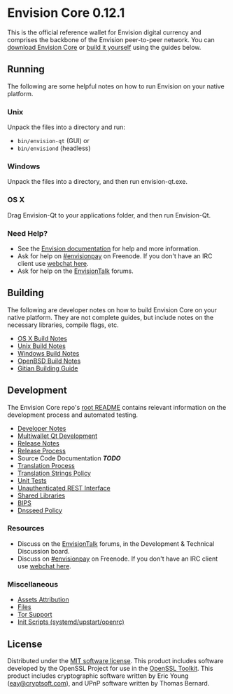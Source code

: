 Envision Core 0.12.1
=====================

This is the official reference wallet for Envision digital currency and comprises the backbone of the Envision peer-to-peer network. You can [download Envision Core](https://www.envision.org/downloads/) or [build it yourself](#building) using the guides below.

Running
---------------------
The following are some helpful notes on how to run Envision on your native platform.

### Unix

Unpack the files into a directory and run:

- `bin/envision-qt` (GUI) or
- `bin/envisiond` (headless)

### Windows

Unpack the files into a directory, and then run envision-qt.exe.

### OS X

Drag Envision-Qt to your applications folder, and then run Envision-Qt.

### Need Help?

* See the [Envision documentation](https://envisionpay.atlassian.net/wiki/display/DOC)
for help and more information.
* Ask for help on [#envisionpay](http://webchat.freenode.net?channels=envisionpay) on Freenode. If you don't have an IRC client use [webchat here](http://webchat.freenode.net?channels=envisionpay).
* Ask for help on the [EnvisionTalk](https://envisiontalk.org/) forums.

Building
---------------------
The following are developer notes on how to build Envision Core on your native platform. They are not complete guides, but include notes on the necessary libraries, compile flags, etc.

- [OS X Build Notes](build-osx.md)
- [Unix Build Notes](build-unix.md)
- [Windows Build Notes](build-windows.md)
- [OpenBSD Build Notes](build-openbsd.md)
- [Gitian Building Guide](gitian-building.md)

Development
---------------------
The Envision Core repo's [root README](/README.md) contains relevant information on the development process and automated testing.

- [Developer Notes](developer-notes.md)
- [Multiwallet Qt Development](multiwallet-qt.md)
- [Release Notes](release-notes.md)
- [Release Process](release-process.md)
- Source Code Documentation ***TODO***
- [Translation Process](translation_process.md)
- [Translation Strings Policy](translation_strings_policy.md)
- [Unit Tests](unit-tests.md)
- [Unauthenticated REST Interface](REST-interface.md)
- [Shared Libraries](shared-libraries.md)
- [BIPS](bips.md)
- [Dnsseed Policy](dnsseed-policy.md)

### Resources
* Discuss on the [EnvisionTalk](https://envisiontalk.org/) forums, in the Development & Technical Discussion board.
* Discuss on [#envisionpay](http://webchat.freenode.net/?channels=envisionpay) on Freenode. If you don't have an IRC client use [webchat here](http://webchat.freenode.net/?channels=envisionpay).

### Miscellaneous
- [Assets Attribution](assets-attribution.md)
- [Files](files.md)
- [Tor Support](tor.md)
- [Init Scripts (systemd/upstart/openrc)](init.md)

License
---------------------
Distributed under the [MIT software license](http://www.opensource.org/licenses/mit-license.php).
This product includes software developed by the OpenSSL Project for use in the [OpenSSL Toolkit](https://www.openssl.org/). This product includes
cryptographic software written by Eric Young ([eay@cryptsoft.com](mailto:eay@cryptsoft.com)), and UPnP software written by Thomas Bernard.
